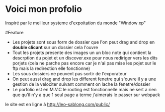 # Voici mon profolio

Inspiré par le meilleur systeme d'expoitation du monde "Window xp"

#Feature

* Les projets sont sous form de dossier que l'on peut drag and drop en **double clicant** sur un dossier cela l'ouvre
* Tout les projets presente des images un un bloc note qui contient la descrption du pojet et un discover.exe pour nous rediriger vers les dits porjets (cela ne parche pas encore car je n'ai pas mise les pojet sur le ftp mais la redirection elle fonctionne)
* Les sous dossiers ne peuvent pas sortir de l'exporateur
* On peut aussi drag and drop les different fenetre qui s'ouvre il y a une gestion de la velociter suivant comment on lache la fenetre/dossier
* Le porfolio est en M.V.C le rooting est fonctionnelle mais ne sert a rien que qu'il n'y a que 1 seul page a terme j'aimerais le passer sur webpack

le site est en ligne à http://leo-sablong.com/public/

